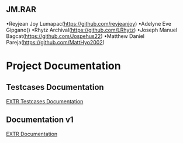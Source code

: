 ## JM.RAR
 •Reyjean Joy Lumapac(https://github.com/reyjeanjoy)
 •Adelyne Eve Gipgano()
 •Rhytz Archival(https://github.com/LRhytz)
 •Joseph Manuel Bagcat(https://github.com/Jospehus22)
 •Matthew Daniel Pareja(https://github.com/MattHyo2002)



# Project Documentation

## Testcases Documentation
[EXTR Testcases Documentation](https://docs.google.com/document/d/1vNz7ImijLPFMtU7L-0EeGCXxBosQU01n1rjtcOAcVNg/edit?usp=sharing)

## Documentation v1
[EXTR Documentation](https://docs.google.com/document/d/1AIeKphXkD9lkrtaxin0Me9moCPVoZHvXghNIOxz_kqs/edit?usp=sharing)


